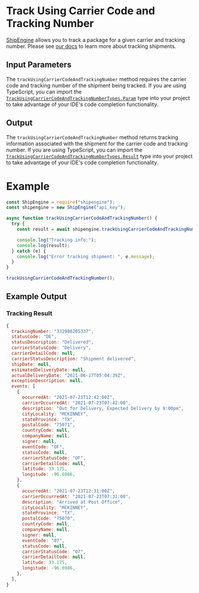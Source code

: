 Track Using Carrier Code and Tracking Number
======================================
[ShipEngine](www.shipengine.com) allows you to track a package for a given carrier and tracking number. Please see [our docs](https://www.shipengine.com/docs/tracking/) to learn more about tracking shipments.

Input Parameters
-------------------------------------

The `trackUsingCarrierCodeAndTrackingNumber` method requires the carrier code and tracking number of the shipment being tracked. If you are using TypeScript, you can import the [`TrackUsingCarrierCodeAndTrackingNumberTypes.Param`](https://github.com/ShipEngine/shipengine-js/blob/main/src/track-using-carrier-code-and-tracking-number/types/public.ts)
type into your project to take advantage of your
IDE's code completion functionality.

Output
--------------------------------
The `trackUsingCarrierCodeAndTrackingNumber` method returns tracking information associated with the shipment for the carrier code and tracking number.
If you are using TypeScript, you can import the [`TrackUsingCarrierCodeAndTrackingNumberTypes.Result`](https://github.com/ShipEngine/shipengine-js/blob/main/src/track-using-carrier-code-and-tracking-number/types/public.ts)
type into your project to take advantage of your IDE's code completion functionality.

Example
==============================
```javascript
const ShipEngine = require("shipengine");
const shipengine = new ShipEngine("api_key");

async function trackUsingCarrierCodeAndTrackingNumber() {
  try {
    const result = await shipengine.trackUsingCarrierCodeAndTrackingNumber({carrierCode: "stamps_com", trackingNumber: "9405511899223197428490"});

    console.log("Tracking info:");
    console.log(result);
  } catch (e) {
    console.log("Error tracking shipment: ", e.message);
  }
}

trackUsingCarrierCodeAndTrackingNumber();
```

Example Output
-----------------------------------------------------

### Tracking Result
```javascript
{
  trackingNumber: "332980205337",
  statusCode: "DE",
  statusDescription: "Delivered",
  carrierStatusCode: "Delivery",
  carrierDetailCode: null,
  carrierStatusDescription: "Shipment delivered",
  shipDate: null,
  estimatedDeliveryDate: null,
  actualDeliveryDate: "2021-06-17T05:04:39Z",
  exceptionDescription: null,
  events: [
    {
      occurredAt: "2021-07-23T12:42:00Z",
      carrierOccurredAt: "2021-07-23T07:42:00",
      description: "Out for Delivery, Expected Delivery by 9:00pm",
      cityLocality: "MCKINNEY",
      stateProvince: "TX",
      postalCode: "75071",
      countryCode: null,
      companyName: null,
      signer: null,
      eventCode: "OF",
      statusCode: null,
      carrierStatusCode: "OF",
      carrierDetailCode: null,
      latitude: 33.175,
      longitude: -96.6986,
    },
    {
      occurredAt: "2021-07-23T12:31:00Z",
      carrierOccurredAt: "2021-07-23T07:31:00",
      description: "Arrived at Post Office",
      cityLocality: "MCKINNEY",
      stateProvince: "TX",
      postalCode: "75070",
      countryCode: null,
      companyName: null,
      signer: null,
      eventCode: "07",
      statusCode: null,
      carrierStatusCode: "07",
      carrierDetailCode: null,
      latitude: 33.175,
      longitude: -96.6986,
    },
  ],
}
```
